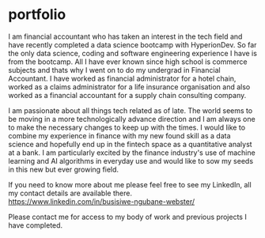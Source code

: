 # portfolio
I am financial accountant who has taken an interest in the tech field and have recently completed a data science bootcamp with HyperionDev.
So far the only data science, coding and software engineering experience I have is from the bootcamp. All I have ever known since high school is commerce subjects and thats why I went on to do my undergrad in Financial Accountant.
I have worked as financial administrator for a hotel chain, worked as a claims administrator for a life insurance organisation and also worked as a financial accountant for a supply chain consulting company.

I am passionate about all things tech related as of late. The world seems to be moving in a more technologically advance direction and I am always one to make the necessary changes to keep up with the times. I would like to combine my experience in finance with my new found skill as a data science and hopefully end up in the fintech space as a quantitative analyst at a bank. I am particularly excited by the finance industry's use of machine learning and AI algorithms in everyday use and would like to sow my seeds in this new but ever growing field.

If you need to know more about me please feel free to see my LinkedIn, all my contact details are available there. https://www.linkedin.com/in/busisiwe-ngubane-webster/

Please contact me for access to my body of work and previous projects I have completed.
